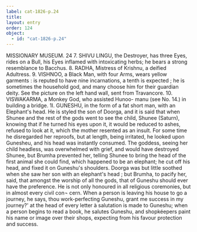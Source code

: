 ```yaml
---
label: cat-1826-p.24
title: 
layout: entry
order: 124
object:
  - id: "cat-1826-p.24"
---
```


MISSIONARY MUSEUM.
24
7. SHIVU LINGU, the Destroyer, has three Eyes, rides
on a Bull, his Eyes inflamed with intoxicating herbs;
he bears a strong resemblance to Bacchus.
8. RADHA, Mistress of Krishnu, a deified Adultress.
9. VISHNOO, a Black Man, with four Arms, wears yellow
garments : is reputed to have nine incarnations, a
tenth is expected ; he is sometimes the household god,
and many choose him for their guardian deity.
See the picture on the left hand wall, sent from Travancore.
10. VISWAKARMA, a Monkey God, who assisted Hunoo-
manu (see No. 14.) in building a bridge.
1I. GUNESHU, in the form of a fat short man, with an
Elephant's head.
He is styled the son of Doorga, and it is said that when
Shunee and the rest of the gods went to see the child,
Shunee (Saturn), knowing that if he turned his eyes upon
it, it would be reduced to ashes, refused to look at it,
which the mother resented as an insult. For some time
he disregarded her reproofs, but at length, being irritated,
he looked upon Gunesheu, and his head was instantly
consumed. The goddess, seeing her child headless, was
overwhelmed with grief, and would have destroyed
Shunee, but Brumha prevented her, telling Shunee to
bring the head of the first animal she could find, which
happened to be an elephant; he cut off his head, and
fixed it on Guneshu's shoulders.
Doorga was but little soothed when she saw her son with
an elephant's head ; but Brumha, to pacify her, said, that
amongst the worship of all the gods, that of Guneshu
should ever have the preference. He is not only honoured
in all religious coremonies, but in almost every civil con¬
cern. When a person is leaving his house to go a journey,
he says, thou work-perfecting Guneshu, grant me
success in my journey?' at the head of every letter à
salutation is made to Guneshu; when a person begins to
read a book, he salutes Guneshu, and shopkéepers paint
his name or image over their shops, expecting from his
favour protection and success.